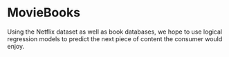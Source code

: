 # MovieBooks
Using the Netflix dataset as well as book databases, we hope to use logical regression models to predict the next piece of content the consumer would enjoy.

